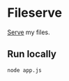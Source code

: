 # Fileserve

[Serve](https://github.com/vercel/serve) my files.

## Run locally

```
node app.js
```

